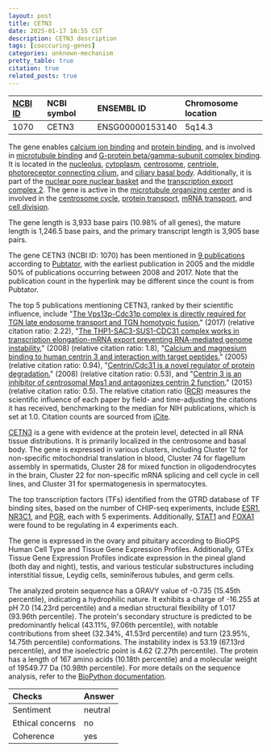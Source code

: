 ```yaml
---
layout: post
title: CETN3
date: 2025-01-17 16:55 CST
description: CETN3 description
tags: [cooccuring-genes]
categories: unknown-mechanism
pretty_table: true
citation: true
related_posts: true
---
```




| [NCBI ID](https://www.ncbi.nlm.nih.gov/gene/1070) | NCBI symbol | ENSEMBL ID | Chromosome location |
| :-------- | :------- | :-------- | :------- |
| 1070  | CETN3 | ENSG00000153140 | 5q14.3  |



The gene enables [calcium ion binding](https://amigo.geneontology.org/amigo/term/GO:0005509) and [protein binding](https://amigo.geneontology.org/amigo/term/GO:0005515), and is involved in [microtubule binding](https://amigo.geneontology.org/amigo/term/GO:0008017) and [G-protein beta/gamma-subunit complex binding](https://amigo.geneontology.org/amigo/term/GO:0031683). It is located in the [nucleolus](https://amigo.geneontology.org/amigo/term/GO:0005730), [cytoplasm](https://amigo.geneontology.org/amigo/term/GO:0005737), [centrosome](https://amigo.geneontology.org/amigo/term/GO:0005813), [centriole](https://amigo.geneontology.org/amigo/term/GO:0005814), [photoreceptor connecting cilium](https://amigo.geneontology.org/amigo/term/GO:0032391), and [ciliary basal body](https://amigo.geneontology.org/amigo/term/GO:0036064). Additionally, it is part of the [nuclear pore nuclear basket](https://amigo.geneontology.org/amigo/term/GO:0044615) and the [transcription export complex 2](https://amigo.geneontology.org/amigo/term/GO:0070390). The gene is active in the [microtubule organizing center](https://amigo.geneontology.org/amigo/term/GO:0005815) and is involved in the [centrosome cycle](https://amigo.geneontology.org/amigo/term/GO:0007098), [protein transport](https://amigo.geneontology.org/amigo/term/GO:0015031), [mRNA transport](https://amigo.geneontology.org/amigo/term/GO:0051028), and [cell division](https://amigo.geneontology.org/amigo/term/GO:0051301).


The gene length is 3,933 base pairs (10.98% of all genes), the mature length is 1,246.5 base pairs, and the primary transcript length is 3,905 base pairs.


The gene CETN3 (NCBI ID: 1070) has been mentioned in [9 publications](https://pubmed.ncbi.nlm.nih.gov/?term=%22CETN3%22) according to [Pubtator](https://academic.oup.com/nar/article/47/W1/W587/5494727), with the earliest publication in 2005 and the middle 50% of publications occurring between 2008 and 2017. Note that the publication count in the hyperlink may be different since the count is from Pubtator.


The top 5 publications mentioning CETN3, ranked by their scientific influence, include "[The Vps13p-Cdc31p complex is directly required for TGN late endosome transport and TGN homotypic fusion.](https://pubmed.ncbi.nlm.nih.gov/28122955)" (2017) (relative citation ratio: 2.22), "[The THP1-SAC3-SUS1-CDC31 complex works in transcription elongation-mRNA export preventing RNA-mediated genome instability.](https://pubmed.ncbi.nlm.nih.gov/18667528)" (2008) (relative citation ratio: 1.8), "[Calcium and magnesium binding to human centrin 3 and interaction with target peptides.](https://pubmed.ncbi.nlm.nih.gov/15654740)" (2005) (relative citation ratio: 0.94), "[Centrin/Cdc31 is a novel regulator of protein degradation.](https://pubmed.ncbi.nlm.nih.gov/18160718)" (2008) (relative citation ratio: 0.53), and "[Centrin 3 is an inhibitor of centrosomal Mps1 and antagonizes centrin 2 function.](https://pubmed.ncbi.nlm.nih.gov/26354417)" (2015) (relative citation ratio: 0.5). The relative citation ratio ([RCR](https://journals.plos.org/plosbiology/article?id=10.1371/journal.pbio.1002541)) measures the scientific influence of each paper by field- and time-adjusting the citations it has received, benchmarking to the median for NIH publications, which is set at 1.0. Citation counts are sourced from [iCite](https://icite.od.nih.gov).


[CETN3](https://www.proteinatlas.org/ENSG00000153140-CETN3) is a gene with evidence at the protein level, detected in all RNA tissue distributions. It is primarily localized in the centrosome and basal body. The gene is expressed in various clusters, including Cluster 12 for non-specific mitochondrial translation in blood, Cluster 74 for flagellum assembly in spermatids, Cluster 28 for mixed function in oligodendrocytes in the brain, Cluster 22 for non-specific mRNA splicing and cell cycle in cell lines, and Cluster 31 for spermatogenesis in spermatocytes.


The top transcription factors (TFs) identified from the GTRD database of TF binding sites, based on the number of CHIP-seq experiments, include [ESR1](https://www.ncbi.nlm.nih.gov/gene/2099), [NR3C1](https://www.ncbi.nlm.nih.gov/gene/2908), and [PGR](https://www.ncbi.nlm.nih.gov/gene/5241), each with 5 experiments. Additionally, [STAT1](https://www.ncbi.nlm.nih.gov/gene/6772) and [FOXA1](https://www.ncbi.nlm.nih.gov/gene/3169) were found to be regulating in 4 experiments each.





The gene is expressed in the ovary and pituitary according to BioGPS Human Cell Type and Tissue Gene Expression Profiles. Additionally, GTEx Tissue Gene Expression Profiles indicate expression in the pineal gland (both day and night), testis, and various testicular substructures including interstitial tissue, Leydig cells, seminiferous tubules, and germ cells.




The analyzed protein sequence has a GRAVY value of -0.735 (15.45th percentile), indicating a hydrophilic nature. It exhibits a charge of -16.255 at pH 7.0 (14.23rd percentile) and a median structural flexibility of 1.017 (93.96th percentile). The protein's secondary structure is predicted to be predominantly helical (43.11%, 97.06th percentile), with notable contributions from sheet (32.34%, 41.53rd percentile) and turn (23.95%, 14.75th percentile) conformations. The instability index is 53.19 (67.13rd percentile), and the isoelectric point is 4.62 (2.27th percentile). The protein has a length of 167 amino acids (10.18th percentile) and a molecular weight of 19549.77 Da (10.98th percentile). For more details on the sequence analysis, refer to the [BioPython documentation](https://biopython.org/docs/1.75/api/Bio.SeqUtils.ProtParam.html).





| Checks    | Answer |
| :-------- | :------- |
| Sentiment  | neutral   |
| Ethical concerns | no     |
| Coherence    | yes    |